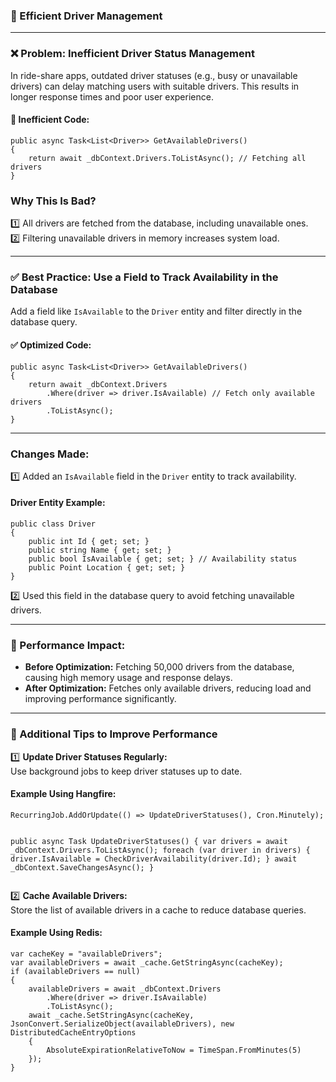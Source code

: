 <h3 id="🚀-boosting-performance-in-your-asp.net-core-ride-share-app-efficient-driver-management"><strong>🚀  Efficient Driver Management</strong></h3>
<hr>
<h3 id="❌-problem-inefficient-driver-status-management"><strong>❌ Problem: Inefficient Driver Status Management</strong></h3>
<p>In ride-share apps, outdated driver statuses (e.g., busy or unavailable drivers) can delay matching users with suitable drivers. This results in longer response times and poor user experience.</p>
<h4 id="🚫-inefficient-code">🚫 <strong>Inefficient Code:</strong></h4>
<pre><code>public async Task&lt;List&lt;Driver&gt;&gt; GetAvailableDrivers()
{
    return await _dbContext.Drivers.ToListAsync(); // Fetching all drivers
}
</code></pre>
<h3 id="why-this-is-bad"><strong>Why This Is Bad?</strong></h3>
<p>1️⃣ All drivers are fetched from the database, including unavailable ones.<br>
2️⃣ Filtering unavailable drivers in memory increases system load.</p>
<hr>
<h3 id="✅-best-practice-use-a-field-to-track-availability-in-the-database"><strong>✅ Best Practice: Use a Field to Track Availability in the Database</strong></h3>
<p>Add a field like <code>IsAvailable</code> to the <code>Driver</code> entity and filter directly in the database query.</p>
<h4 id="✅-optimized-code">✅ <strong>Optimized Code:</strong></h4>
<pre><code>public async Task&lt;List&lt;Driver&gt;&gt; GetAvailableDrivers()
{
    return await _dbContext.Drivers
        .Where(driver =&gt; driver.IsAvailable) // Fetch only available drivers
        .ToListAsync();
}
</code></pre>
<hr>
<h3 id="changes-made"><strong>Changes Made:</strong></h3>
<p>1️⃣ Added an <code>IsAvailable</code> field in the <code>Driver</code> entity to track availability.</p>
<h4 id="driver-entity-example"><strong>Driver Entity Example:</strong></h4>
<pre><code>public class Driver
{
    public int Id { get; set; }
    public string Name { get; set; }
    public bool IsAvailable { get; set; } // Availability status
    public Point Location { get; set; }
}
</code></pre>
<p>2️⃣ Used this field in the database query to avoid fetching unavailable drivers.</p>
<hr>
<h3 id="🚀-performance-impact"><strong>🚀 Performance Impact:</strong></h3>
<ul>
<li><strong>Before Optimization:</strong> Fetching 50,000 drivers from the database, causing high memory usage and response delays.</li>
<li><strong>After Optimization:</strong> Fetches only available drivers, reducing load and improving performance significantly.</li>
</ul>
<hr>
<h3 id="🔧-additional-tips-to-improve-performance"><strong>🔧 Additional Tips to Improve Performance</strong></h3>
<p>1️⃣ <strong>Update Driver Statuses Regularly:</strong><br>
Use background jobs to keep driver statuses up to date.</p>
<h4 id="example-using-hangfire">Example Using Hangfire:</h4>
<pre><code>RecurringJob.AddOrUpdate(() =&gt; UpdateDriverStatuses(), Cron.Minutely);

public async Task UpdateDriverStatuses()
{
    var drivers = await _dbContext.Drivers.ToListAsync();
    foreach (var driver in drivers)
    {
        driver.IsAvailable = CheckDriverAvailability(driver.Id);
    }
    await _dbContext.SaveChangesAsync();
} 
</code></pre>
<p>2️⃣ <strong>Cache Available Drivers:</strong><br>
Store the list of available drivers in a cache to reduce database queries.</p>
<h4 id="example-using-redis">Example Using Redis:</h4>
<pre><code>var cacheKey = "availableDrivers";
var availableDrivers = await _cache.GetStringAsync(cacheKey);
if (availableDrivers == null)
{
    availableDrivers = await _dbContext.Drivers
        .Where(driver =&gt; driver.IsAvailable)
        .ToListAsync();
    await _cache.SetStringAsync(cacheKey, JsonConvert.SerializeObject(availableDrivers), new DistributedCacheEntryOptions
    {
        AbsoluteExpirationRelativeToNow = TimeSpan.FromMinutes(5)
    });
}
</code></pre>

